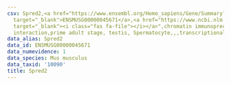 ```yaml
---
csv: Spred2,<a href="https://www.ensembl.org/Homo_sapiens/Gene/Summary?db=core;g=ENSMUSG00000045671"
  target="_blank">ENSMUSG00000045671</a>,<a href="https://www.ncbi.nlm.nih.gov/pubmed/25450459"
  target="_blank"><i class="fas fa-file"></i></a>",chromatin immunoprecipitation assay,direct
  interaction,prime adult stage, testis, Spermatocyte,,,transcriptional regulation,
data_alias: Spred2
data_id: ENSMUSG00000045671
data_numevidence: 1
data_species: Mus musculus
data_taxid: '10090'
title: Spred2
---
```

